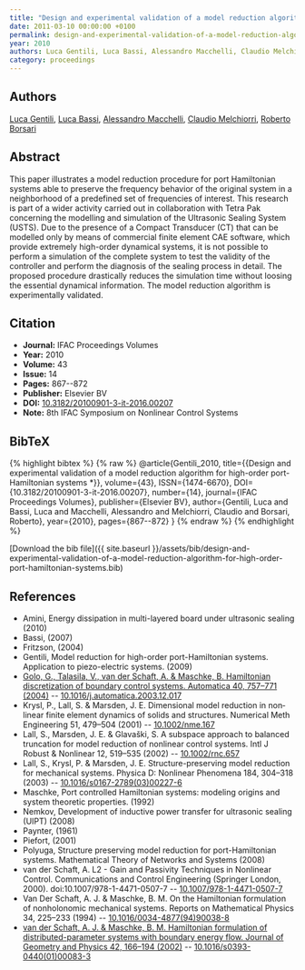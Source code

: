 ```yaml
---
title: "Design and experimental validation of a model reduction algorithm for high-order port-Hamiltonian systems *"
date: 2011-03-10 00:00:00 +0100
permalink: design-and-experimental-validation-of-a-model-reduction-algorithm-for-high-order-port-hamiltonian-systems
year: 2010
authors: Luca Gentili, Luca Bassi, Alessandro Macchelli, Claudio Melchiorri, Roberto Borsari
category: proceedings
---
```

 
## Authors
[Luca Gentili](authors/luca-gentili), [Luca Bassi](authors/luca-bassi), [Alessandro Macchelli](authors/alessandro-macchelli), [Claudio Melchiorri](authors/claudio-melchiorri), [Roberto Borsari](authors/roberto-borsari)
 
## Abstract
This paper illustrates a model reduction procedure for port Hamiltonian systems able to preserve the frequency behavior of the original system in a neighborhood of a predefined set of frequencies of interest. This research is part of a wider activity carried out in collaboration with Tetra Pak concerning the modelling and simulation of the Ultrasonic Sealing System (USTS). Due to the presence of a Compact Transducer (CT) that can be modelled only by means of commercial finite element CAE software, which provide extremely high-order dynamical systems, it is not possible to perform a simulation of the complete system to test the validity of the controller and perform the diagnosis of the sealing process in detail. The proposed procedure drastically reduces the simulation time without loosing the essential dynamical information. The model reduction algorithm is experimentally validated.
 
## Citation
- **Journal:** IFAC Proceedings Volumes
- **Year:** 2010
- **Volume:** 43
- **Issue:** 14
- **Pages:** 867--872
- **Publisher:** Elsevier BV
- **DOI:** [10.3182/20100901-3-it-2016.00207](https://doi.org/10.3182/20100901-3-it-2016.00207)
- **Note:** 8th IFAC Symposium on Nonlinear Control Systems
 
## BibTeX
{% highlight bibtex %}
{% raw %}
@article{Gentili_2010,
  title={{Design and experimental validation of a model reduction algorithm for high-order port-Hamiltonian systems *}},
  volume={43},
  ISSN={1474-6670},
  DOI={10.3182/20100901-3-it-2016.00207},
  number={14},
  journal={IFAC Proceedings Volumes},
  publisher={Elsevier BV},
  author={Gentili, Luca and Bassi, Luca and Macchelli, Alessandro and Melchiorri, Claudio and Borsari, Roberto},
  year={2010},
  pages={867--872}
}
{% endraw %}
{% endhighlight %}
 
[Download the bib file]({{ site.baseurl }}/assets/bib/design-and-experimental-validation-of-a-model-reduction-algorithm-for-high-order-port-hamiltonian-systems.bib)
 
## References
- Amini, Energy dissipation in multi-layered board under ultrasonic sealing (2010)
- Bassi, (2007)
- Fritzson, (2004)
- Gentili, Model reduction for high-order port-Hamiltonian systems. Application to piezo-electric systems. (2009)
- [Golo, G., Talasila, V., van der Schaft, A. & Maschke, B. Hamiltonian discretization of boundary control systems. Automatica 40, 757–771 (2004)](hamiltonian-discretization-of-boundary-control-systems) -- [10.1016/j.automatica.2003.12.017](https://doi.org/10.1016/j.automatica.2003.12.017)
- Krysl, P., Lall, S. & Marsden, J. E. Dimensional model reduction in non‐linear finite element dynamics of solids and structures. Numerical Meth Engineering 51, 479–504 (2001) -- [10.1002/nme.167](https://doi.org/10.1002/nme.167)
- Lall, S., Marsden, J. E. & Glavaški, S. A subspace approach to balanced truncation for model reduction of nonlinear control systems. Intl J Robust &amp; Nonlinear 12, 519–535 (2002) -- [10.1002/rnc.657](https://doi.org/10.1002/rnc.657)
- Lall, S., Krysl, P. & Marsden, J. E. Structure-preserving model reduction for mechanical systems. Physica D: Nonlinear Phenomena 184, 304–318 (2003) -- [10.1016/s0167-2789(03)00227-6](https://doi.org/10.1016/s0167-2789(03)00227-6)
- Maschke, Port controlled Hamiltonian systems: modeling origins and system theoretic properties. (1992)
- Nemkov, Development of inductive power transfer for ultrasonic sealing (UIPT) (2008)
- Paynter, (1961)
- Piefort, (2001)
- Polyuga, Structure preserving model reduction for port-Hamiltonian systems. Mathematical Theory of Networks and Systems (2008)
- van der Schaft, A. L2 - Gain and Passivity Techniques in Nonlinear Control. Communications and Control Engineering (Springer London, 2000). doi:10.1007/978-1-4471-0507-7 -- [10.1007/978-1-4471-0507-7](https://doi.org/10.1007/978-1-4471-0507-7)
- Van Der Schaft, A. J. & Maschke, B. M. On the Hamiltonian formulation of nonholonomic mechanical systems. Reports on Mathematical Physics 34, 225–233 (1994) -- [10.1016/0034-4877(94)90038-8](https://doi.org/10.1016/0034-4877(94)90038-8)
- [van der Schaft, A. J. & Maschke, B. M. Hamiltonian formulation of distributed-parameter systems with boundary energy flow. Journal of Geometry and Physics 42, 166–194 (2002)](hamiltonian-formulation-of-distributed-parameter-systems-with-boundary-energy-flow) -- [10.1016/s0393-0440(01)00083-3](https://doi.org/10.1016/s0393-0440(01)00083-3)

